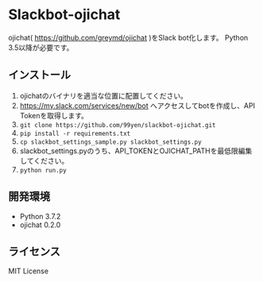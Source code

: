 # Slackbot-ojichat
ojichat( https://github.com/greymd/ojichat )をSlack bot化します。
Python 3.5以降が必要です。

## インストール

1. ojichatのバイナリを適当な位置に配置してください。
2. https://my.slack.com/services/new/bot へアクセスしてbotを作成し、API Tokenを取得します。
2. `git clone https://github.com/99yen/slackbot-ojichat.git`
3. `pip install -r requirements.txt`
4. `cp slackbot_settings_sample.py slackbot_settings.py`
5. slackbot_settings.pyのうち、API_TOKENとOJICHAT_PATHを最低限編集してください。
6. `python run.py`

## 開発環境
- Python 3.7.2
- ojichat 0.2.0

## ライセンス
MIT License
